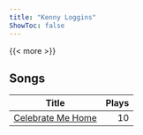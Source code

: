 ```yaml
---
title: "Kenny Loggins"
ShowToc: false
---
```


{{< more >}}

## Songs
Title | Plays 
----- | -----: 
[Celebrate Me Home](/songs/celebrate-me-home) | 10

